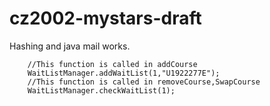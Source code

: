 # cz2002-mystars-draft
  Hashing and java mail works.
  
 		//This function is called in addCourse
		WaitListManager.addWaitList(1,"U1922277E");
		//This function is called in removeCourse,SwapCourse
        WaitListManager.checkWaitList(1);
